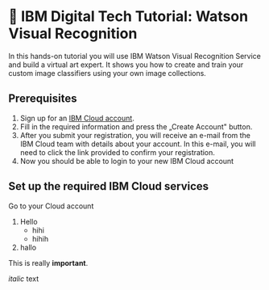 # :sunrise: IBM Digital Tech Tutorial: Watson Visual Recognition
In this hands-on tutorial you will use IBM Watson Visual Recognition Service and build a virtual art expert. It shows you how to create and train your custom image classifiers using your own image collections.

## Prerequisites
1. Sign up for an [IBM Cloud account](https://cloud.ibm.com/registration).
2. Fill in the required information and press the „Create Account" button.
3. After you submit your registration, you will receive an e-mail from the IBM Cloud team with details about your account. In this e-mail, you will need to click the link provided to confirm your registration.
4. Now you should be able to login to your new IBM Cloud account

## Set up the required IBM Cloud services
Go to your Cloud account
1. Hello
    * hihi
    * hihih
2. hallo

This is really **important**.

*italic* text






